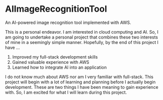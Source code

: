 # AIImageRecognitionTool
An AI-powered image recognition tool implemented with AWS.

This is a personal endeavor. I am interested in cloud computing and AI. So, I am going to undertake a personal project that combines these two interests of mine in a seemingly simple manner. Hopefully, by the end of this project I have ...

<ol>
  <li>Improved my full-stack development skills</li>
  <li>Gained valuable experience with AWS</li>
  <li>Learned how to integrate AI into an application</li>
</ol>
  
I do not know much about AWS nor am I very familiar with full-stack. This project will begin with a lot of learning and planning before I actually begin development. These are two things I have been meaning to gain experience with. So, I am excited for what I will learn during this project.

